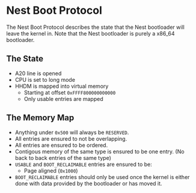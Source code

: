 # Nest Boot Protocol
The Nest Boot Protocol describes the state that the Nest bootloader will leave the kernel in. Note that the Nest bootloader is purely a x86_64 bootloader.

## The State
- A20 line is opened
- CPU is set to long mode
- HHDM is mapped into virtual memory
    - Starting at offset `0xFFFF800000000000`
    - Only usable entries are mapped

## The Memory Map
- Anything under `0x500` will always be `RESERVED`.
- All entries are ensured to not be overlapping.
- All entries are ensured to be ordered.
- Contigous memory of the same type is ensured to be one entry. (No back to back entries of the same type)
- `USABLE` and `BOOT_RECLAIMABLE` entries are ensured to be:
    - Page aligned (`0x1000`)
- `BOOT_RECLAIMABLE` entries should only be used once the kernel is either done with data provided by the bootloader or has moved it.